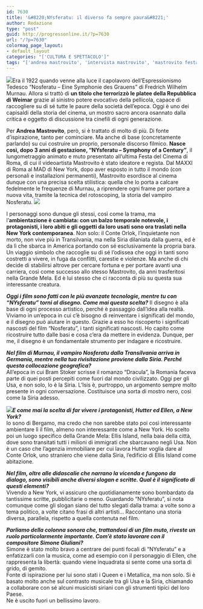 ```yaml
---
id: 7630
title: '&#8220;NYsferatu: il diverso fa sempre paura&#8221;'
author: Redazione
type: "post"
guid: http://progressonline.it/?p=7630
url: "/?p=7630"
colormag_page_layout:
- default_layout
categories: "['CULTURA E SPETTACOLO']"
tags: "['andrea mastrovito', 'intervista mastrovito', 'mastrovito festa del cinema roma', 'mastrovito nysferatu', 'nysferatu']"
---
```


![](https://progressonline.it/wp-content/uploads/2017/12/Cattura2-2-237x300.png)Era il 1922 quando venne alla luce il capolavoro dell’Espressionismo Tedesco “Nosferatu – Eine Symphonie des Grauens” di Fredrich Wilhelm Murnau. Allora si trattò di **un titolo che terrorizzò le platee della Repubblica di Weimar** grazie al sinistro potere evocativo della pellicola, capace di raccogliere su di sé tutte le paure della società dell’epoca. Oggi è uno dei capisaldi della storia del cinema, un mostro sacro ancora osannato dalla critica e oggetto di discussione tra cinefili di ogni generazione.

Per **Andrea Mastrovito**, però, si è trattato di molto di più. Di fonte d’ispirazione, tanto per cominciare. Ma anche di base (concretamente parlando) su cui costruire un proprio, personale discorso filmico. **Nasce così, dopo 3 anni di gestazione, “NYsferatu – Symphony of a Century”**, il lungometraggio animato e muto presentato all’ultima Festa del Cinema di Roma, di cui il videoartista Mastrovito è stato ideatore e regista. Dal MAXXI di Roma al MAD di New York, dopo aver esposto in tutto il mondo (con personali e installazioni permanenti), Mastrovito esordisce al cinema dunque con una precisa scelta stilistica: quella che lo porta a calcare fedelmente le frequenze di Murnau, a riprendere ogni frame per portare a nuova vita, tramite la tecnica del rotoscoping, la storia del vampiro Nosferatu. ![](https://progressonline.it/wp-content/uploads/2017/12/Cattura-3-300x212.png)

I personaggi sono dunque gli stessi, così come la trama, ma l’**ambientazione è cambiata: con un balzo temporale notevole, i protagonisti, i loro abiti e gli oggetti da loro usati sono ora traslati nella New York contemporanea**. Non solo: il Conte Orlok, l’inquietante non morto, non vive più in Transilvania, ma nella Siria dilaniata dalla guerra, ed è da lì che sbarca in America portando con sé esclusivamente la propria bara. Un viaggio simbolo che raccoglie su di sé l’odissea che oggi in tanti sono costretti a vivere, in fuga da conflitti, carestie e violenze. Ma anche di chi decide di stabilirsi altrove per cercare fortuna e per portare avanti una carriera, così come successo allo stesso Mastrovito, da anni trasferitosi nella Grande Mela. Ed è lui stesso che ci racconta di più su questa sua interessante creatura.

***Oggi i film sono fatti con le più avanzate tecnologie, mentre tu con “NYsferatu” torni al disegno. Come mai questa scelta?*** Il disegno è alla base di ogni processo artistico, perché è passaggio dall’idea alla realtà. Viviamo in un’epoca in cui c’è bisogno di reinventare i significati del mondo, e il disegno può aiutare in questo. Grazie a esso ho riscoperto i significati nascosti del film “Nosferatu”, i tanti significati nascosti. Ho capito come ricostruire tutto dalle basi e cosa c’era da mettere in evidenza. Dunque, per me, il disegno è un fondamentale strumento per indagare e ricostruire.

***Nel film di Murnau, il vampiro Nosferatu dalla Transilvania arriva in Germania, mentre nella tua rivisitazione proviene dalla Siria. Perché questa collocazione geografica?***  
All’epoca in cui Bram Stoker scrisse il romanzo “Dracula”, la Romania faceva parte di quei posti percepiti come fuori dal mondo civilizzato. Oggi per gli Usa, e non solo, lo è la Siria. L’Isis è, purtroppo, un argomento sempre molto presente in ogni conversazione. Costituisce una sorta di mostro nero, così come la Siria adesso.

***![](https://progressonline.it/wp-content/uploads/2017/12/9.MoreArt_NYsferatu_FilmTitleCard_AndreaMastrovito-300x212.jpg)E come mai la scelta di far vivere i protagonisti, Hutter ed Ellen, a New York?***  
Io sono di Bergamo, ma credo che non sarebbe stato poi così interessante ambientare lì il film, almeno non interessante come a New York. Ho scelto poi un luogo specifico della Grande Mela: Ellis Island, nella baia della città, dove sono transitati tutti i milioni di immigrati che sbarcavano negli Usa. Non è un caso che l’agenzia immobiliare per cui lavora Hutter voglia dare al Conte Orlok, uno straniero che viene dalla Siria, l’edificio di Ellis Island come abitazione.

***Nel film, oltre alle didascalie che narrano la vicenda e fungono da dialogo, sono visibili anche diversi slogan e scritte. Qual è il significato di questi elementi?***  
Vivendo a New York, vi assicuro che quotidianamente sono bombardato da tantissime scritte, pubblicitarie o meno. Guardando “NYsferatu”, si nota comunque come gli slogan siano del tutto slegati dalla trama: a volte sono a tema politico, a volte citano frasi di altri artisti… Raccontano una storia diversa, parallela, rispetto a quella contenuta nel film.

***Parliamo della colonna sonora che, trattandosi di un film muto, riveste un ruolo particolarmente importante. Com’è stato lavorare con il compositore Simone Giuliani?***  
Simone è stato molto bravo a centrare dei punti focali di “NYsferatu” e a enfatizzarli con la musica, come ad esempio con il personaggio di Ellen, che rappresenta la libertà: quando viene inquadrata si sente come una sorta di grido, di gemito.  
Fonte di ispirazione per lui sono stati i Queen e i Metallica, ma non solo. Si è basato molto anche sul contrasto musicale tra gli Usa e la Siria, chiamando a collaborare con sé alcuni musicisti siriani con gli strumenti tipici del loro Paese.  
Ne è uscito fuori un bellissimo lavoro.